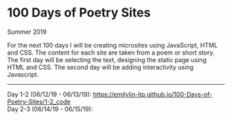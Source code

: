 # 100 Days of Poetry Sites
Summer 2019

For the next 100 days I will be creating microsites using JavaScript, HTML and CSS. The content for each site are taken from a poem or short story. The first day will be selecting the text, designing the static page using HTML and CSS. The second day will be adding interactivity using Javascript.

----

Day 1-2 (06/12/19 - 06/13/19): https://emilylin-itp.github.io/100-Days-of-Poetry-Sites/1-2_code <br>
Day 2-3 (06/14/19 - 06/15/19): 
